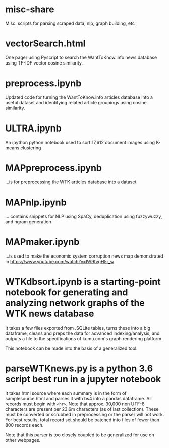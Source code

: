 # misc-share
Misc. scripts for parsing scraped data, nlp, graph building, etc

# vectorSearch.html
One pager using Pyscript to search the WantToKnow.info news database using TF-IDF vector cosine similarity.

# preprocess.ipynb
Updated code for turning the WantToKnow.info articles database into a useful dataset and identifying related article groupings using cosine similarity.

# ULTRA.ipynb

An ipython python notebook used to sort 17,612 document images using K-means clustering

# MAPpreprocess.ipynb 
...is for preprocessing the WTK articles database into a dataset

# MAPnlp.ipynb
... contains snippets for NLP using SpaCy, deduplication using fuzzywuzzy, and ngram generation

# MAPmaker.ipynb
...is used to make the economic system corruption news map demonstrated in https://www.youtube.com/watch?v=lW9tvgH5r_w

# WTKdbsort.ipynb is a starting-point notebook for generating and analyzing network graphs of the WTK news database
It takes a few files exported from .SQLite tables, turns these into a big dataframe, cleans and preps the data for advanced indexing/analysis, and outputs a file to the specifications of kumu.com's graph rendering platform.

This notebook can be made into the basis of a generalized tool. 

# parseWTKnews.py is a python 3.6 script best run in a jupyter notebook
It takes html source where each summary is in the form of samplesource.html and parses it with bs4 into a pandas dataframe. All records must begin with `<hr>`. Note that approx. 30,000 non UTF-8 characters are present per 23.6m characters (as of last collection). These must be converted or scrubbed in preprocessing or the parser will not work. For best results, total record set should be batched into files of fewer than 800 records each.

Note that this parser is too closely coupled to be generalized for use on other webpages. 
